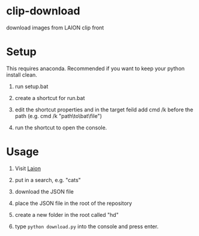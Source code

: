 # clip-download
 download images from LAION clip front
 
 
# Setup

This requires anaconda. Recommended if you want to keep your python install clean.

1. run setup.bat

2. create a shortcut for run.bat

3. edit the shortcut properties and in the target feild add cmd /k before the path (e.g. cmd /k "path\to\bat\file")

4. run the shortcut to open the console.

# Usage

1. Visit [Laion](https://rom1504.github.io/clip-retrieval/?back=https%3A%2F%2Fknn5.laion.ai&index=laion5B&useMclip=false)

2. put in a search, e.g. "cats"

3. download the JSON file

4. place the JSON file in the root of the repository 

5. create a new folder in the root called "hd"

5. type `python download.py` into the console and press enter.
